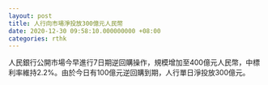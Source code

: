 ```yaml
---
layout: post
title: 人行向市場淨投放300億元人民幣
date: 2020-12-30 09:58:10.000000000 +08:00
categories: rthk
---
```


人民銀行公開市場今早進行7日期逆回購操作，規模增加至400億元人民幣，中標利率維持2.2%。由於今日有100億元逆回購到期，人行單日淨投放300億元。
